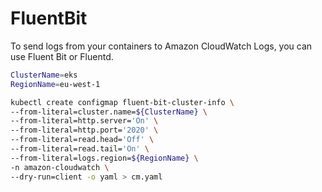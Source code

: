 # FluentBit

To send logs from your containers to Amazon CloudWatch Logs, you can use Fluent Bit or Fluentd.

```bash
ClusterName=eks
RegionName=eu-west-1

kubectl create configmap fluent-bit-cluster-info \
--from-literal=cluster.name=${ClusterName} \
--from-literal=http.server='On' \
--from-literal=http.port='2020' \
--from-literal=read.head='Off' \
--from-literal=read.tail='On' \
--from-literal=logs.region=${RegionName} \
-n amazon-cloudwatch \
--dry-run=client -o yaml > cm.yaml
```